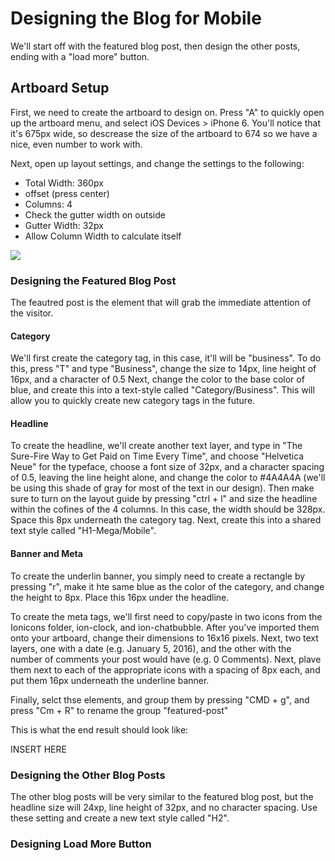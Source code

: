 # Designing the Blog for Mobile

We'll start off with the featured blog post, then design the other posts, ending with a "load more" button.

## Artboard Setup
First, we need to create the artboard to design on. Press "A" to quickly open up the artboard menu, and select iOS Devices > iPhone 6. You'll notice that it's 675px wide, so descrease the size of the artboard to 674 so we have a nice, even number to work with.

Next, open up layout settings, and change the settings to the following:
 - Total Width: 360px
 - offset (press center)
 - Columns: 4
 - Check the gutter width on outside
 - Gutter Width: 32px
 - Allow Column Width to calculate itself
 
![](5-2-layout.png)

### Designing the Featured Blog Post
The feautred post is the element that will grab the immediate attention of the visitor.

#### Category
We'll first create the category tag, in this case, it'll will be "business". 
To do this, press "T" and type "Business", change the size to 14px, line height of 16px, and a character of 0.5
Next, change the color to the base color of blue, and create this into a text-style called "Category/Business". This will allow you to quickly create new category tags in the future.


#### Headline
To create the headline, we'll create another text layer, and type in "The Sure-Fire Way to Get Paid on Time Every Time", and choose "Helvetica Neue" for the typeface, choose a font size of 32px, and a character spacing of 0.5, leaving the line height alone, and change the color to #4A4A4A (we'll be using this shade of gray for most of the text in our design). Then make sure to turn on the layout guide by pressing "ctrl + l" and size the headline within the cofines of the 4 columns. In this case, the width should be 328px. Space this 8px underneath the category tag. Next, create this into a shared text style called "H1-Mega/Mobile".

#### Banner and Meta
To create the underlin banner, you simply need to create a rectangle by pressing "r", make it hte same blue as the color of the category, and change the height to 8px. Place this 16px under the headline.

To create the meta tags, we'll first need to copy/paste in two icons from the Ionicons folder, ion-clock, and ion-chatbubble. After you've imported them onto your artboard, change their dimensions to 16x16 pixels. Next, two text layers, one with a date (e.g. January 5, 2016), and the other with the number of comments your post would have (e.g. 0 Comments). Next, plave them next to each of the appropriate icons with a spacing of 8px each, and put them 16px underneath the underline banner.

Finally, selct thse elements, and group them by pressing "CMD + g", and press "Cm + R" to rename the group "featured-post"


This is what the end result should look like:

INSERT HERE



### Designing the Other Blog Posts
The other blog posts will be very similar to the featured blog post, but the headline size will 24xp, line height of 32px, and no character spacing. Use these setting and create a new text style called "H2".

### Designing Load More Button
